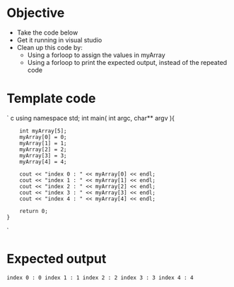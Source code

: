 # Objective
* Take the code below
* Get it running in visual studio
* Clean up this code by:
    * Using a forloop to assign the values in myArray
    * Using a forloop to print the expected output, instead of the repeated code


# Template code
` c
    using namespace std;
    int main( int argc, char** argv ){
        
        int myArray[5];
        myArray[0] = 0;
        myArray[1] = 1;
        myArray[2] = 2;
        myArray[3] = 3;
        myArray[4] = 4;

        cout << "index 0 : " << myArray[0] << endl;
        cout << "index 1 : " << myArray[1] << endl;
        cout << "index 2 : " << myArray[2] << endl;
        cout << "index 3 : " << myArray[3] << endl;
        cout << "index 4 : " << myArray[4] << endl;
        
        return 0;
    }
`

# Expected output
`
index 0 : 0
index 1 : 1
index 2 : 2
index 3 : 3
index 4 : 4
`

